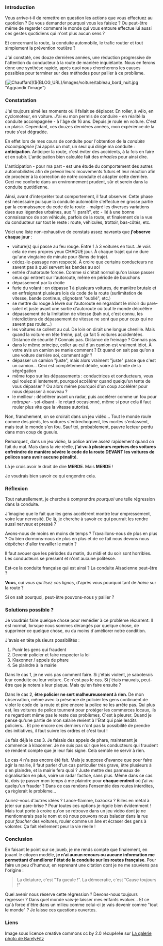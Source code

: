 ### Introduction

Vous arrive-t-il de remettre en question les actions que vous effectuez au quotidien ? De vous demander pourquoi vous les faisiez ? Ou peut-être même de regarder comment le monde qui vous entoure effectue lui aussi ces gestes quotidiens qui n'ont plus aucun sens ?

Et concernant la route, la conduite automobile, le trafic routier et tout simplement la prévention routière ?

J'ai constaté, ces douze dernières années, une réduction progressive de l'attention du conducteur à la route de manière inquiétante. Nous en ferons donc une synthèse rapide, après quoi nous chercherons les causes possibles pour terminer sur des méthodes pour pallier à ce problème.

[![Chauffard](${BLOG_URL}/images/voiture/tableau_bord_nuit_thb.jpg "Image d'un tableau de bord flouté, la nuit")](${BLOG_URL}/images/voiture/tableau_bord_nuit.jpg "Aggrandir l'image")

### Constatation

J'ai toujours aimé les moments où il fallait se déplacer. En roller, à vélo, en cyclomoteur, en voiture. J'ai eu mon permis de conduire - en réalité la conduite accompagnée - à l'âge de 16 ans. Depuis je roule en voiture. C'est un plaisir. Cependant, ces douzes dernières années, mon expérience de la route s'est dégradée.

En effet lors de mes cours de conduite pour l'obtention de la *conduite accompagnée* j'ai appris un mot, un seul qui dirige ma conduite : **anticipation**. Anticiper la route, c'est éviter des accidents, à la fois en faire et en subir. L'anticipation bien calculée fait des *miracles* pour ainsi dire.

L'anticipation - pour ma part - est une étude du comportement des autres automobilistes afin de prévoir leurs mouvements futurs et leur réaction afin de procéder à la correction de notre conduite et adapter cette dernière. Ceci me conforte dans un environnement prudent, sûr et serein dans la conduite quotidienne.

Ainsi, avant d'interpréter tout comportement, il faut observer. Cette phase est nécessaire puisque la conduite automobile s'effectue en grosse partie par la connaissance du code de la route - malgré les diverses variations dues aux légendes urbaines, aux "il paraît", etc - lié à une bonne connaissance de son véhicule, parfois de la route, et finalement de la vue du conducteur sur tout le reste : route, véhicules, trottoir, bas-côtés, etc.

Voici une liste non-exhaustive de constats assez navrants que **j'observe chaque jour** : 

  * voiture(s) qui passe au feu rouge. Entre 1 à 3 voitures en tout. Je vois cela de mes propres yeux CHAQUE jour. À chaque trajet qui ne dure qu'une vingtaine de minute pour 8kms de trajet.
  * cédez-le-passage non respecté. À croire que certains conducteurs ne savent pas à quoi servent les bandes au sol
  * entrée d'autoroute forcée. Comme si c'était normal qu'on laisse passer ceux qui entrent sur l'autoroute, même en période de bouchons
  * dépassement par la droite
  * furie du volant : on dépasse 1 à plusieurs voitures, de manière brutale et en enfreignant plusieurs lois du code de la route (surlimitation de vitesse, bande continue, clignotant "oublié", etc.)
  * se mettre du rouge à lèvre sur l'autoroute en regardant le miroir du pare-soleil et juste avant une sortie d'autoroute où tout le monde déccélère
  * dépassement de la limitation de vitesse (bah oui, c'est connu, les interdictions de dépassement de vitesse ne sont que pour ceux qui ne savent pas rouler…)
  * les voitures se collent au cul. De loin on dirait une longue chenille. Mais quand la voiture en tête freine, paf, ça fait 5 voitures accidentées. Distance de sécurité ? Connais pas. Distance de freinage ? Connais pas.
  * dans le même principe, coller au cul d'un camion est vraiment idiot. À votre avis un camion se manie comment ? Et quand on sait pas qu'on a une voiture derrière soi, comment agir ?
  * dépasser un camion "juste", mais alors vraiment "juste" parce que c'est un camion… Ceci est complètement débile, voire à la limite de la ségrégation
  * même topo sur les dépassements : conductrices et conducteurs, vous qui roulez si lentement, pourquoi accélérer quand quelqu'un tente de vous dépasser ? Ou alors même pourquoi d'un coup accélérer pour nous dépasser à nouveau ?
  * le meilleur : décélérer avant un radar, puis accélérer comme un fou pour *rattraper* - soi-disant - le retard occasionné, même si pour cela il faut rouler plus vite que la vitesse autorisé.

Non, franchement, on se croirait dans un jeu vidéo… Tout le monde roule comme des pieds, les voitures s'entrechoquent, les mortes s'entassent, mais tout le monde s'en fou. Sauf toi, probablement, pauvre lecteur perdu dans mon coup de gueule.

Remarquez, dans un jeu vidéo, la police arrive assez rapidement quand on fait du mal. Mais dans la vie réelle, **j'ai vu à plusieurs reprises des voitures enfreindre de manière sévère le code de la route DEVANT les voitures de polices sans avoir aucune pénalité.** 

Là je crois avoir le droit de dire **MERDE**. Mais **MERDE** !

Je voudrais bien savoir ce qui engendre cela.

### Réflexion

Tout naturellement, je cherche à comprendre *pourquoi* une telle régression dans la conduite.

J'imagine que le fait que les gens accélèrent montre leur empressement, voire leur nervosité. De là, je cherche à savoir ce qui pourrait les rendre aussi nerveux et pressé ?

Avons-nous de moins en moins de temps ? Travaillons-nous de plus en plus ? Ou bien dormons-nous de plus en plus et de ce fait nous devons nous dépêcher d'aller travailler le matin ?

Il faut avouer que les périodes du matin, du midi et du soir sont horribles. Les conducteurs se pressent et n'ont aucune politesse.

Est-ce la conduite française qui est ainsi ? La conduite Alsacienne peut-être ?

**Vous**, oui *vous qui lisez ces lignes*, d'après vous pourquoi tant de *haine* sur la route ?

Si on sait pourquoi, peut-être pouvons-nous y pallier ?

### Solutions possible ?

Je voudrais faire quelque chose pour remédier à ce problème récurrent. Il est normal, lorsque nous sommes dérangés par quelque chose, de supprimer ce quelque chose, ou du moins d'améliorer notre condition.

J'avais en tête plusieurs possibilités : 

  1. Punir les gens qui fraudent
  2. Devenir policier et faire respecter la loi
  3. Klaxonner / appels de phare
  4. Se plaindre à la mairie

Dans le cas 1, je ne vois pas comment faire. Si j'étais violent, je saboterais leur conduite ou leur voiture. Ce n'est pas le cas. Si j'étais mauvais, peut-être que je noterais leur plaque. Mais qu'en faire ensuite ?

Dans le cas 2, **être policier ne sert malheureusement à rien**. De mon observation, même avec la présence de policier les gens continuent de violer le code de la route et pire encore la police ne les arrête pas. Qui plus est, les voitures de police tournent pour protéger les commerces locaux, ils ne regardent même pas le reste des problèmes. C'est à pleurer. Quand je pense qu'une partie de mon salaire revient à l'État qui paie lesdits policiers… Et pire encore ces derniers n'ont pas la possibilité de prendre des initiatives, il faut suivre les ordres et c'est tout !

Je fais déjà le cas 3. Je faisais des appels de phare, maintenant je commence à klaxonner. Je ne suis pas sûr que les conducteurs qui fraudent se rendent compte que je leur fais signe. Cela semble ne servir à rien.

Le cas 4 n'a pas encore été fait. Mais je suppose d'avance que pour faire agir la mairie, il faut parler d'un cas particulier très grave, être plusieurs à s'en plaindre, et la mairie fera quoi ? Juste mettre des panneaux de signalisation en plus, voire un radar factice, sans plus. Même dans ce cas là, dois-je passer mon temps à me plaindre pour **chaque endroit** où j'ai vu quelqu'un frauder ? Dans ce cas rendons l'ensemble des routes interdites, ça règlerait le problème…

Auriez-vous d'autres idées ? Lance-flamme, bazooka ? Billes en métal à jeter sur pare-brise ? Pour toutes ces options je rigole bien évidemment ! Mais tout porte à croire qu'on se retrouve dans un jeu vidéo dont je ne mentionnerais pas le nom et où nous pouvons nous balader dans la rue pour *faucher* des voitures, rouler comme un âne et écraser des gens à volonter. Ça fait réellement peur la vie réelle !

### Conclusion

En faisant le point sur ce joueb, je me rends compte que finalement, en jouant le citoyen modèle, **je n'ai aucun recours ou aucune information me permettant d'améliorer l'état de la conduite sur les routes française**. Pour faire un peu d'humour, en reprenant une citation dont je ne me souviens pas l'origine : 

> La dictature, c'est "Ta gueule !". La démocratie, c'est "Cause toujours !"

Quel avenir nous réserve cette régression ? Devons-nous toujours régresser ? Dans quel monde vais-je laisser mes enfants évoluer… Et ce qu'à force d'être dans un milieu comme celui-ci je vais devenir comme "tout le monde" ? Je laisse ces questions ouvertes. 

### Liens

Image sous licence creative commons cc by 2.0 récupérée sur [La galerie photo de BarelyFitz](http://www.flickr.com/photos/barelyfitz/2184957451/ "Visualiser la photo prise par BarelyFitz")

